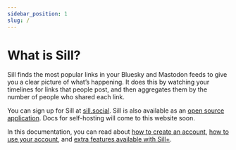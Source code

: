 ```yaml
---
sidebar_position: 1
slug: /
---
```


# What is Sill?

Sill finds the most popular links in your Bluesky and Mastodon feeds to give you a clear picture of what’s happening. It does this by watching your timelines for links that people post, and then aggregates them by the number of people who shared each link.

You can sign up for Sill at [sill.social](https://sill.social). Sill is also available as an [open source application](https://github.com/TylerFisher/sill). Docs for self-hosting will come to this website soon.

In this documentation, you can read about [how to create an account](./1-setting-up-sill/signing-up-for-sill.mdx), [how to use your account](./2-using-sill/links.mdx), and [extra features available with Sill+](/docs/category/sill).